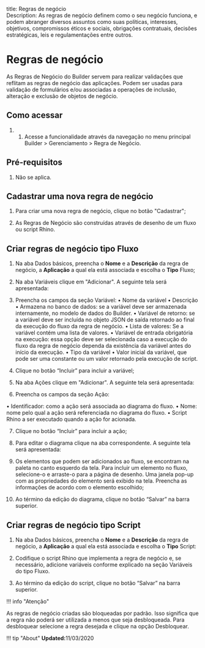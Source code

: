 title: Regras de negócio    
Description: As regras de negócio definem como o seu negócio funciona, e podem abranger diversos assuntos como suas políticas, interesses, objetivos, compromissos éticos e sociais, obrigações contratuais, decisões estratégicas, leis e regulamentações entre outros.   

# Regras de negócio  

As Regras de Negócio do Builder servem para realizar validações que reflitam as regras de negócio das aplicações. Podem ser usadas para validação de formulários e/ou associadas a operações de inclusão, alteração e exclusão de objetos de negócio.      

## Como acessar  

1.	1.	Acesse a funcionalidade através da navegação no menu principal Builder > Gerenciamento > Regra de Negócio.    

## Pré-requisitos

1.	Não se aplica.    

## Cadastrar uma nova regra de negócio

1.	Para criar uma nova regra de negócio, clique no botão "Cadastrar";

2.	As Regras de Negócio são construídas através de desenho de um fluxo ou script Rhino.

## Criar regras de negócio tipo Fluxo

1.	Na aba Dados básicos, preencha o **Nome** e a **Descrição** da regra de negócio, a **Aplicação** a qual ela está associada e escolha o **Tipo** Fluxo;

2.	Na aba Variáveis clique em "Adicionar". A seguinte tela será apresentada:

3.	Preencha os campos da seção Variável:
  •	Nome da variável
  •	Descrição
  •	Armazena no banco de dados: se a variável deve ser armazenada internamente, no modelo de dados do Builder.
  •	Variável de retorno: se a variável deve ser incluída no objeto JSON de saída retornado ao final da execução do fluxo da regra de negócio.
  •	Lista de valores: Se a variável contém uma lista de valores.
  •	Variável de entrada obrigatória na execução: essa opção deve ser selecionada caso a execução do fluxo da regra de negócio dependa da existência da variável antes do início da execução.
  •	Tipo da variável
  •	Valor inicial da variável, que pode ser uma constante ou um valor retornado pela execução de script.

4.	Clique no botão “Incluir” para incluir a variável;

5.	Na aba Ações clique em "Adicionar". A seguinte tela será apresentada:

6.	Preencha os campos da seção Ação:

  •	Identificador: como a ação será associada ao diagrama do fluxo.
  •	Nome:  nome pelo qual a ação será referenciada no diagrama do fluxo.
  •	Script Rhino a ser executado quando a ação for acionada.

7.	Clique no botão “Incluir” para incluir a ação;

8.	Para editar o diagrama clique na aba correspondente. A seguinte tela será apresentada:

9.	Os elementos que podem ser adicionados ao fluxo, se encontram na paleta no canto esquerdo da tela. Para incluir um elemento no fluxo, selecione-o e arraste-o para a página de desenho. Uma janela pop-up com as propriedades do elemento será exibido na tela. Preencha as informações de acordo com o elemento escolhido;

10.	Ao término da edição do diagrama, clique no botão “Salvar” na barra superior.

## Criar regras de negócio tipo Script

1.	Na aba Dados básicos, preencha o **Nome** e a **Descrição** da regra de negócio, a **Aplicação** a qual ela está associada e escolha o **Tipo** Script:

2.	Codifique o script Rhino que implementa a regra de negócio e, se necessário, adicione variáveis conforme explicado na seção Variáveis do tipo Fluxo. 

3.	Ao término da edição do script, clique no botão “Salvar” na barra superior.

!!! info "Atenção"

  As regras de negócio criadas são bloqueadas por padrão. Isso significa que a regra não poderá ser utilizada a menos que seja desbloqueada. Para desbloquear selecione a regra desejada e clique na opção Desbloquear. 

!!! tip "About"
    <b>Updated:</b>11/03/2020
